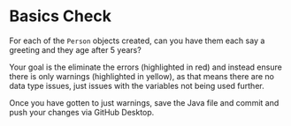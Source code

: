 # Basics Check

For each of the `Person` objects created, can you have them each say a greeting and they age after 5 years?

Your goal is the eliminate the errors (highlighted in red) and instead ensure there is only warnings (highlighted in yellow), as that means there are no data type issues, just issues with the variables not being used further.

Once you have gotten to just warnings, save the Java file and commit and push your changes via GitHub Desktop.
